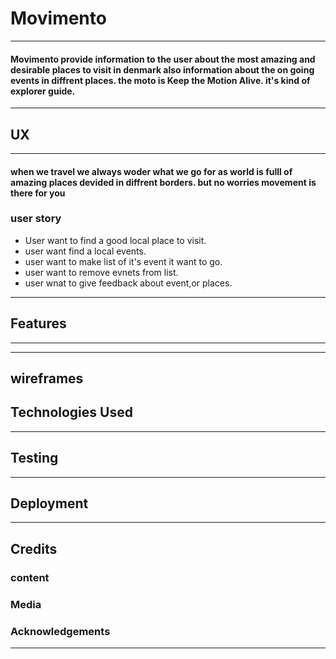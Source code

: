 # Movimento

---

#### Movimento provide information to the user about the most amazing and desirable places to visit in denmark also information about the on going events in diffrent places. the moto is Keep the Motion Alive. it's kind of explorer guide.

---

## UX

---

#### when we travel we always woder what we go for as world is fulll of amazing places devided in diffrent borders. but no worries movement is there for you

### user story

- User want to find a good local place to visit.
- user want find a local events.
- user want to make list of it's event it want to go.
- user want to remove evnets from list.
- user wnat to give feedback about event,or places.

---

## Features

---

---

## wireframes

## Technologies Used

---

## Testing

---

## Deployment

---

## Credits

### content

### Media

### Acknowledgements

---
